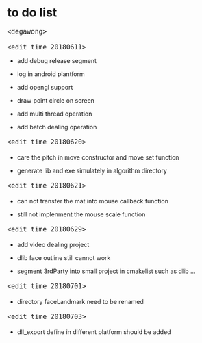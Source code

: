 # to do list
</font>

<font size = 4 face="黑体">

<p align="right">

`<degawong>`

<p>

</font>

<font size = 4 face="黑体">

`<edit time 20180611>`

</font>

* <p align="left">add debug release segment<p>
* <p align="left">log in android plantform<p>
* <p align="left">add opengl support<p>
* <p align="left">draw point circle on screen<p>
* <p align="left">add multi thread operation<p>
* <p align="left">add batch dealing operation<p>

<font size = 4 face="黑体">

`<edit time 20180620>`

</font>

* <p align="left">care the pitch in move constructor and move set function<p>
* <p align="left">generate lib and exe simulately in algorithm directory<p>

<font size = 4 face="黑体">

`<edit time 20180621>`

</font>

* <p align="left">can not transfer the mat into mouse callback function<p>
* <p align="left">still not implenment the mouse scale function<p>

<font size = 4 face="黑体">

`<edit time 20180629>`

</font>

* <p align="left">add video dealing project<p>
* <p align="left">dlib face outline still cannot work<p>
* <p align="left">segment 3rdParty into small project in cmakelist such as dlib ...<p>

<font size = 4 face="黑体">

`<edit time 20180701>`

</font>

* <p align="left">directory faceLandmark need to be renamed<p>

<font size = 4 face="黑体">

`<edit time 20180703>`

</font>

* <p align="left">dll_export define in different platform should be added<p>
